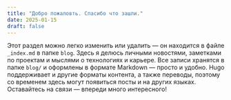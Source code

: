 ```yaml
---
title: "Добро пожаловть. Спасибо что зашли."
date: 2025-01-15
draft: false
---
```


Этот раздел можно легко изменить или удалить — он находится в файле `_index.md` в папке `blog`.
Здесь я делюсь личными новостями, заметками по проектам и мыслями о технологиях и карьере. Все записи хранятся в папке `blog/` и оформлены в формате Markdown — просто и удобно.
Hugo поддерживает и другие форматы контента, а также переводы, поэтому со временем здесь могут появиться посты и на других языках.
Оставайтесь на связи — впереди много интересного!